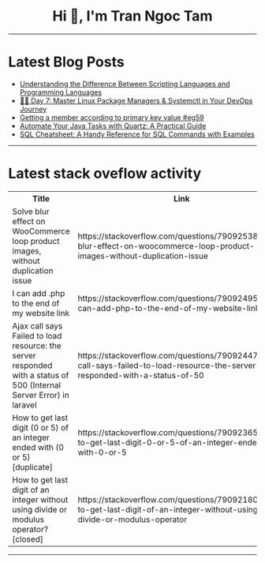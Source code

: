 <h1 align="center">Hi 👋, I'm Tran Ngoc Tam</h1>

---

# Latest Blog Posts 
<!-- BLOG-POST-LIST:START -->
- [Understanding the Difference Between Scripting Languages and Programming Languages](https://dev.to/abhinowww/understanding-the-difference-between-scripting-languages-and-programming-languages-1666)
- [🧑‍💻 Day 7: Master Linux Package Managers &amp; Systemctl in Your DevOps Journey](https://dev.to/singh_in_cloud/day-7-master-linux-package-managers-systemctl-in-your-devops-journey-568p)
- [Getting a member according to primary key value #eg59](https://dev.to/esproc_spl/getting-a-member-according-to-primary-key-value-eg59-141e)
- [Automate Your Java Tasks with Quartz: A Practical Guide](https://dev.to/birkssachdev/automate-your-java-tasks-with-quartz-a-practical-guide-3pc7)
- [SQL Cheatsheet: A Handy Reference for SQL Commands with Examples](https://dev.to/jagroop2001/sql-cheatsheet-a-handy-reference-for-sql-commands-with-examples-1bbp)
<!-- BLOG-POST-LIST:END -->

---

# Latest stack oveflow activity
<table>
  <tr><th>Title</th><th>Link</th></tr>
  <!-- STACKOVERFLOW:START --><tr><td>Solve blur effect on WooCommerce loop product images, without duplication issue</td><td>https://stackoverflow.com/questions/79092538/solve-blur-effect-on-woocommerce-loop-product-images-without-duplication-issue</td></tr><tr><td>I can add .php to the end of my website link</td><td>https://stackoverflow.com/questions/79092495/i-can-add-php-to-the-end-of-my-website-link</td></tr><tr><td>Ajax call says Failed to load resource: the server responded with a status of 500 &lpar;Internal Server Error&rpar; in laravel</td><td>https://stackoverflow.com/questions/79092447/ajax-call-says-failed-to-load-resource-the-server-responded-with-a-status-of-50</td></tr><tr><td>How to get last digit &lpar;0 or 5&rpar; of an integer ended with &lpar;0 or 5&rpar; [duplicate]</td><td>https://stackoverflow.com/questions/79092365/how-to-get-last-digit-0-or-5-of-an-integer-ended-with-0-or-5</td></tr><tr><td>How to get last digit of an integer without using divide or modulus operator? [closed]</td><td>https://stackoverflow.com/questions/79092180/how-to-get-last-digit-of-an-integer-without-using-divide-or-modulus-operator</td></tr><!-- STACKOVERFLOW:END -->
</table>

---


